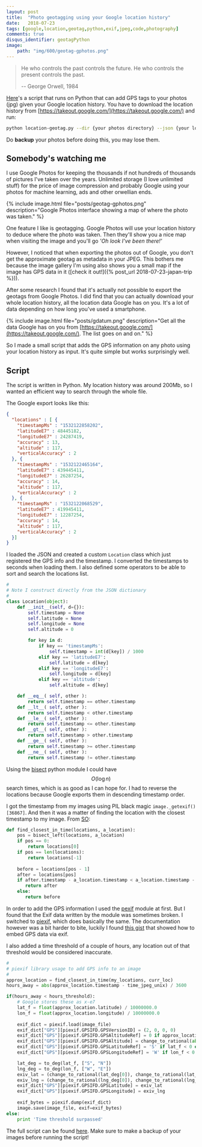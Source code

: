 ```yaml
---
layout: post
title:  "Photo geotagging using your Google location history"
date:   2018-07-23
tags: [google,location,geotag,python,exif,jpeg,code,photography]
comments: true
disqus_identifier: geotagPython
image:
    path: "img/600/geotag-gphotos.png"
---
```


> He who controls the past controls the future. He who controls the present controls the past.
>
> -- George Orwell, 1984


[Here](https://github.com/chuckleplant/blog/blob/master/scripts/location-geotag.py)'s a script that runs on Python that can add GPS tags to your photos (jpg) given your Google location history. You have to download the location history from [https://takeout.google.com/](https://takeout.google.com/) and run:

~~~ bash
python location-geotag.py --dir {your photos directory} --json {your location history}
~~~

Do **backup** your photos before doing this, you may lose them.

## Somebody's watching me

I use Google Photos for keeping the thousands if not hundreds of thousands of pictures I've taken over the years. Unlimited storage (I love unlimited stuff) for the price of image compression and probably Google using your photos for machine learning, ads and other orwellian ends.

{% include image.html file="posts/geotag-gphotos.png" description="Google Photos interface showing a map of where the photo was taken." %}

One feature I like is geotagging. Google Photos will use your location history to deduce where the photo was taken. Then they'll show you a nice map when visiting the image and you'll go *'Oh look I've been there!'*

However, I noticed that when exporting the photos out of Google, you don't get the approximate geotag as metadata in your JPEG. This bothers me because the image gallery I'm using also shows you a small map if the image has GPS data in it ([check it out!]({% post_url 2018-07-23-japan-trip %})). 

After some research I found that it's actually not possible to export the geotags from Google Photos. I did find that you can actually download your whole location history, all the location data Google has on you. It's a lot of data depending on how long you've used a smartphone.

{% include image.html file="posts/gdatum.png" description="Get all the data Google has on you from [https://takeout.google.com/](https://takeout.google.com/). The list goes on and on." %}

So I made a small script that adds the GPS information on any photo using your location history as input. It's quite simple but works surprisingly well.

## Script

The script is written in Python. My location history was around 200Mb, so I wanted an efficient way to search through the whole file.

The Google export looks like this:

~~~ json
{
  "locations" : [ {
    "timestampMs" : "1532122858202",
    "latitudeE7" : 48445182,
    "longitudeE7" : 24287419,
    "accuracy" : 13,
    "altitude" : 117,
    "verticalAccuracy" : 2
  }, {
    "timestampMs" : "1532122465164",
    "latitudeE7" : 439445411,
    "longitudeE7" : 26287254,
    "accuracy" : 14,
    "altitude" : 117,
    "verticalAccuracy" : 2
  }, {
    "timestampMs" : "1532122068529",
    "latitudeE7" : 419945411,
    "longitudeE7" : 12287254,
    "accuracy" : 14,
    "altitude" : 117,
    "verticalAccuracy" : 2
  }]
}
~~~

I loaded the JSON and created a custom `Location` class which just registered the GPS info and the timestamp. I converted the timestamps to seconds when loading them. I also defined some operators to be able to sort and search the locations list.

~~~ python
#
# Note I construct directly from the JSON dictionary
#
class Location(object):
    def __init__(self, d={}):
        self.timestamp = None
        self.latitude = None
        self.longitude = None
        self.altitude = 0

        for key in d:
            if key == 'timestampMs':
                self.timestamp = int(d[key]) / 1000
            elif key == 'latitudeE7':
                self.latitude = d[key]
            elif key == 'longitudeE7':
                self.longitude = d[key]
            elif key == 'altitude':
                self.altitude = d[key]

    def __eq__( self, other ):
        return self.timestamp == other.timestamp
    def __lt__( self, other ):
        return self.timestamp < other.timestamp
    def __le__( self, other ):
        return self.timestamp <= other.timestamp
    def __gt__( self, other ):
        return self.timestamp > other.timestamp
    def __ge__( self, other ):
        return self.timestamp >= other.timestamp
    def __ne__( self, other ):
        return self.timestamp != other.timestamp
~~~

Using the [bisect](https://docs.python.org/2/library/bisect.html) python module I could have $$O(\log{}n)$$ search times, which is as good as I can hope for. I had to reverse the locations because Google exports them in descending timestamp order. 

I got the timestamp from my images using PIL black magic `image._getexif()[36867]`. And then it was a matter of finding the location with the closest timestamp to my image. From [SO](https://stackoverflow.com/a/12141511/2628257):

~~~ python
def find_closest_in_time(locations, a_location):
    pos = bisect_left(locations, a_location)
    if pos == 0:
        return locations[0]
    if pos == len(locations):
        return locations[-1]
    
    before = locations[pos - 1]
    after = locations[pos]
    if after.timestamp - a_location.timestamp < a_location.timestamp - before.timestamp:
       return after
    else:
       return before
~~~

In order to add the GPS information I used the [pexif](https://github.com/bennoleslie/pexif) module at first. But I found that the Exif data written by the module was sometimes broken. I switched to [piexif](https://pypi.org/project/piexif/), which does basically the same. The documentation however was a bit harder to bite, luckily I found [this gist](https://gist.github.com/c060604/8a51f8999be12fc2be498e9ca56adc72) that showed how to embed GPS data via exif.

I also added a time threshold of a couple of hours, any location out of that threshold would be considered inaccurate.

~~~ python
#
# piexif library usage to add GPS info to an image
#
approx_location = find_closest_in_time(my_locations, curr_loc)
hours_away = abs(approx_location.timestamp - time_jpeg_unix) / 3600

if(hours_away < hours_threshold):
    # Google stores these as x-e7
    lat_f = float(approx_location.latitude) / 10000000.0
    lon_f = float(approx_location.longitude) / 10000000.0
    
    exif_dict = piexif.load(image_file)        
    exif_dict["GPS"][piexif.GPSIFD.GPSVersionID] = (2, 0, 0, 0)
    exif_dict["GPS"][piexif.GPSIFD.GPSAltitudeRef] = 0 if approx_location.altitude > 0 else 1        
    exif_dict["GPS"][piexif.GPSIFD.GPSAltitude] = change_to_rational(abs(approx_location.altitude))
    exif_dict["GPS"][piexif.GPSIFD.GPSLatitudeRef] = 'S' if lat_f < 0 else 'N'
    exif_dict["GPS"][piexif.GPSIFD.GPSLongitudeRef] = 'W' if lon_f < 0 else 'E'

    lat_deg = to_deg(lat_f, ["S", "N"])
    lng_deg = to_deg(lon_f, ["W", "E"])
    exiv_lat = (change_to_rational(lat_deg[0]), change_to_rational(lat_deg[1]), change_to_rational(lat_deg[2]))
    exiv_lng = (change_to_rational(lng_deg[0]), change_to_rational(lng_deg[1]), change_to_rational(lng_deg[2]))
    exif_dict["GPS"][piexif.GPSIFD.GPSLatitude] = exiv_lat
    exif_dict["GPS"][piexif.GPSIFD.GPSLongitude] = exiv_lng
    
    exif_bytes = piexif.dump(exif_dict)
    image.save(image_file, exif=exif_bytes)
else:
    print 'Time threshold surpassed'
~~~

The full script can be found [here](https://github.com/chuckleplant/blog/blob/master/scripts/location-geotag.py). Make sure to make a backup of your images before running the script!

